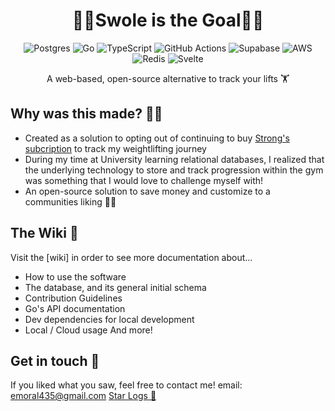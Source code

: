 [//]: # "header"
<h1 align="center">🏋️‍♂️Swole is the Goal🏋️‍♂️</h1>

[//]: # "tech stack used"
<div align="center">
   <img src="https://img.shields.io/badge/postgres-%23316192.svg?style=for-the-badge&logo=postgresql&logoColor=white" alt="Postgres" />
   <img src="https://img.shields.io/badge/go-%2300ADD8.svg?style=for-the-badge&logo=go&logoColor=white" alt="Go" />
   <img src="https://img.shields.io/badge/typescript-%23007ACC.svg?style=for-the-badge&logo=typescript&logoColor=white" alt="TypeScript" />
   <img src="https://img.shields.io/badge/github%20actions-%232671E5.svg?style=for-the-badge&logo=githubactions&logoColor=white" alt="GitHub Actions" />
   <img src="https://img.shields.io/badge/Supabase-3ECF8E?style=for-the-badge&logo=supabase&logoColor=white" alt="Supabase" />
   <img src="https://img.shields.io/badge/AWS-%23FF9900.svg?style=for-the-badge&logo=amazon-aws&logoColor=white" alt="AWS" />
   <img src="https://img.shields.io/badge/redis-%23DD0031.svg?style=for-the-badge&logo=redis&logoColor=white" alt="Redis" />
   <img src="https://img.shields.io/badge/svelte-%23f1413d.svg?style=for-the-badge&logo=svelte&logoColor=white" alt="Svelte" />
</div>


[//]: # "catch"
<p align="center">
   A web-based, open-source alternative to track your lifts 🏋️
</p>

## Why was this made? 🤔💭
* Created as a solution to opting out of continuing to buy [Strong's subcription](https://www.strong.app/) to track my weightlifting journey
* During my time at University learning relational databases, I realized that the underlying technology to store and track progression within the gym was something that I would love to challenge myself with!
* An open-source solution to save money and customize to a communities liking 🤩💫

## The Wiki 📕
Visit the [wiki] in order to see more documentation about...
* How to use the software
* The database, and its general initial schema
* Contribution Guidelines
* Go's API documentation
* Dev dependencies for local development
* Local / Cloud usage
And more!

## Get in touch 💬
If you liked what you saw, feel free to contact me! email: emoral435@gmail.com
[Star Logs 🚀](https://starlogs.dev/emoral435/swole-goal)
